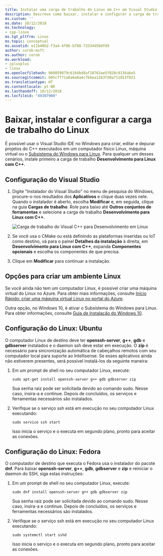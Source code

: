```yaml
---
title: Instalar uma carga de trabalho do Linux em C++ em Visual Studio| Microsoft Docs
description: Descreve como baixar, instalar e configurar a carga de trabalho do Linux para C++ no Visual Studio.
ms.custom: ''
ms.date: 10/12/2018
ms.technology:
- cpp-linux
ms.tgt_pltfrm: Linux
ms.topic: conceptual
ms.assetid: e11b40b2-f3a4-4f06-b788-73334d58dfd9
author: corob-msft
ms.author: corob
ms.workload:
- cplusplus
- linux
ms.openlocfilehash: 060859879c6164bd8af10763ae5f828c9136abe5
ms.sourcegitcommit: b05cff71a8a6a8a4c7bbea1263fd0a711853f921
ms.translationtype: HT
ms.contentlocale: pt-BR
ms.lasthandoff: 10/12/2018
ms.locfileid: "49307900"
---
```

# <a name="download-install-and-setup-the-linux-workload"></a>Baixar, instalar e configurar a carga de trabalho do Linux

É possível usar o Visual Studio IDE no Windows para criar, editar e depurar projetos do C++ executados em um computador físico Linux, máquina virtual ou o [Subsistema do Windows para Linux](/windows/wsl/about). Para qualquer um desses cenários, instale primeiro a carga de trabalho **Desenvolvimento para Linux com C++**.

## <a name="visual-studio-setup"></a>Configuração do Visual Studio

1. Digite "Instalador do Visual Studio" no menu de pesquisa do Windows, procure-o nos resultados dos **Aplicativos** e clique duas vezes nele. Quando o instalador é aberto, escolha **Modificar** e, em seguida, clique na guia **Cargas de trabalho**. Role para baixo até **Outros conjuntos de ferramentas** e selecione a carga de trabalho **Desenvolvimento para Linux com C++**.

   ![Carga de trabalho do Visual C++ para Desenvolvimento em Linux](media/linuxworkload.png)

1. Se você usa o CMake ou está definindo as plataformas inseridas ou IoT como destino, vá para o painel **Detalhes da instalação** à direita, em **Desenvolvimento para Linux com C++**, expanda **Componentes opcionais** e escolha os componentes de que precisa. 

1. Clique em **Modificar** para continuar a instalação.


## <a name="options-for-creating-a-linux-environment"></a>Opções para criar um ambiente Linux

Se você ainda não tem um computador Linux, é possível criar uma máquina virtual do Linux no Azure. Para obter mais informações, consulte [Início Rápido: criar uma máquina virtual Linux no portal do Azure](/azure/virtual-machines/linux/quick-create-portal).

Outra opção, no Windows 10, é ativar o Subsistema do Windows para Linux. Para obter informações, consulte [Guia de Instalação do Windows 10](/windows/wsl/install-win10).

## <a name="linux-setup-ubuntu"></a>Configuração do Linux: Ubuntu

O computador Linux de destino deve ter **openssh-server**, **g++**, **gdb** e **gdbserver** instalados e o daemon ssh deve estar em execução. O **zip** é necessário para sincronização automática de cabeçalhos remotos com seu computador local para suporte ao Intellisense. Se esses aplicativos ainda não estiverem presentes, será possível instalá-los da seguinte maneira:

1. Em um prompt de shell no seu computador Linux, execute:

   `sudo apt-get install openssh-server g++ gdb gdbserver zip`

   Sua senha raiz pode ser solicitada devido ao comando sudo.  Nesse caso, insira-a e continue. Depois de concluídos, os serviços e ferramentas necessários são instalados.

1. Verifique se o serviço ssh está em execução no seu computador Linux executando:

   `sudo service ssh start`

   Isso inicia o serviço e o executa em segundo plano, pronto para aceitar as conexões.

## <a name="linux-setup-fedora"></a>Configuração do Linux: Fedora

O computador de destino que executa o Fedora usa o instalador do pacote **dnf**. Para baixar **openssh-server**, **g++**, **gdb**, **gdbserver** e **zip** e reiniciar o daemon do SSH, siga estas instruções:

1. Em um prompt de shell no seu computador Linux, execute:

   `sudo dnf install openssh-server g++ gdb gdbserver zip`

   Sua senha raiz pode ser solicitada devido ao comando sudo.  Nesse caso, insira-a e continue. Depois de concluídos, os serviços e ferramentas necessários são instalados.

1. Verifique se o serviço ssh está em execução no seu computador Linux executando:

   `sudo systemctl start sshd`

   Isso inicia o serviço e o executa em segundo plano, pronto para aceitar as conexões.

